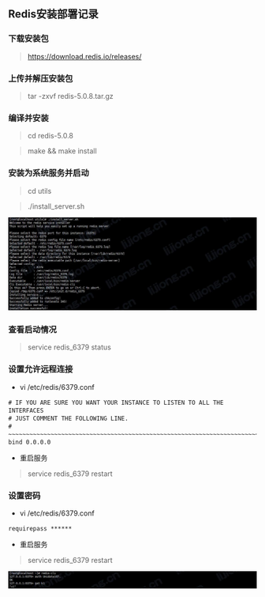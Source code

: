## **Redis安装部署记录**

### 下载安装包

> https://download.redis.io/releases/

### 上传并解压安装包

> tar -zxvf redis-5.0.8.tar.gz

### 编译并安装

> cd redis-5.0.8

> make && make install

### 安装为系统服务并启动

> cd utils

> ./install_server.sh

![](assets/Redis安装部署记录/安装为系统服务并启动.jpg)



### 查看启动情况

> service redis_6379 status

### 设置允许远程连接

- vi /etc/redis/6379.conf

```
# IF YOU ARE SURE YOU WANT YOUR INSTANCE TO LISTEN TO ALL THE INTERFACES
# JUST COMMENT THE FOLLOWING LINE.
# ~~~~~~~~~~~~~~~~~~~~~~~~~~~~~~~~~~~~~~~~~~~~~~~~~~~~~~~~~~~~~~~~~~~~~~~~
bind 0.0.0.0
```

- 重启服务

> service redis_6379 restart

### 设置密码

- vi /etc/redis/6379.conf

```
requirepass ******
```

- 重启服务

> service redis_6379 restart

![](assets/Redis安装部署记录/设置密码.jpg)